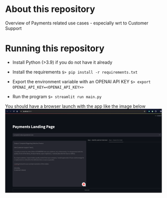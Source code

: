 # About this repository
Overview of Payments related use cases - especially wrt to Customer Support

# Running this repository
* Install Python (>3.9) if you do not have it already

* Install the requirements
``$> pip install -r requirements.txt``

* Export the environment variable with an OPENAI API KEY 
``$> export OPENAI_API_KEY=<OPENAI_API_KEY>>``

* Run the program 
``$> streamlit run main.py``

You should have a browser launch with the app like the image below
![img.png](img.png)